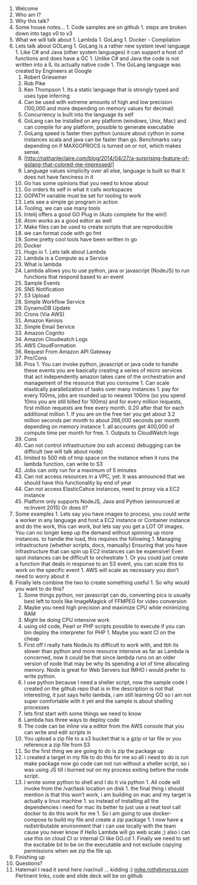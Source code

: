1. Welcome
  1. Who am I?
  1. Why this talk?
  1.  Some house notes...
    1. Code samples are on github
    1. steps are broken down into tags v0 to v3
  1. What we will talk about
    1. Lambda
    1. GoLang
    1. Docker - Compilation
  1. Lets talk about GOLang
    1. GoLang is a rather new system level language
    1. Like C# and Java (other system languages) it can support a host of functions and does have a GC
    1. Unlike C# and Java the code is not written into a IL its actually native code
    1. The GoLang language was created by Engineers at Google
      1. Robert Griesemer
      1. Rob Pike
      1. Ken Thompson
    1. Its a static language that is strongly typed and uses type inferring
      1. Can be used with extreme amounts of high and low precision (100,000 and more depending on memory values for decimal)
      1. Concurrency is built into the language its self
      1. GoLang can be installed on any platform (windows, Unix, Mac) and can compile for any platform, possible to generate executable
      1. GoLang speed is faster then python (unsure about cython in some instances scala and java can be faster than go. Benchmarks vary depending on if MAXGOPROCS is turned on or not, which makes sense.
        1. [http://nathanleclaire.com/blog/2014/04/27/a-surprising-feature-of-golang-that-colored-me-impressed/]
      1. Language values simplicity over all else, language is built so that it does not have fanciness in it
        1. Go has some opinions that you need to know about
        1. Go orders its self in what it calls workspaces
        1. GOPATH variable must be set for tooling to work
      1. Lets see a simple go program in action
      1. Tooling, we can use many tools
        1. Intelij offers a good GO Plug in (Auto complete for the win!)
        1. Atom works as a good editor as well
        1. Make files can be used to create scripts that are reproducible
      1. we can format code with go fmt
      1. Some pretty cool tools have been written in go
        1. Docker
        1. Hugo.io
    1. Lets talk about Lambda
      1. Lambda is a Compute as a Service
      1. What is lambda
      1. Lambda allows you to use python, java or javascript (NodeJS) to run functions that respond based to an event
        1. Sample Events
        1. SNS Notification
        1. S3 Upload
        1. Simple Workflow Service
        1. DynamoDB Update
        1. Crons (Via AWS)
        1. Amazon Kenisis
        1. Simple Email Service
        1. Amazon Cognito
        1. Amazon Cloudwatch Logs
        1. AWS CloudFormation
        1. Request From Amazon API Gateway
      1. Pro/Cons
        1. Pros
          1. You can invoke python, javascript or java code to handle these events
          you are basically creating a series of micro services that act independently
          amazon takes care of the orchestration and management of the resource that you consume
          1. Can scale elastically parallelization of tasks over many instances
          1. pay for every 100ms, jobs are rounded up to nearest 100ms (so you spend 10ms you are still billed for 100ms) and for every million requests, first million requests are free every month. 0.20 after that for each additional million
          1. If you are on the free tier you get about 3.2 million seconds per month to about 266,000 seconds per month depending on memory instance
          1. all accounts get 400,000 of compute time per month for  free.
          1. Outputs to CloudWatch logs
      1. Cons
        1. Can not control infrastructure (no ssh access) debugging can be difficult (we will talk about node)
        1. limited to 500 mb of tmp space on the instance when it runs the lambda function, can write to S3
        1. Jobs can only run for a maximum of 5 minutes
        1. Can not access resources in a VPC, yet. It was announced that we should have this functionality by end of year
        1. Can not access ElasticCahce instances, need to proxy via a EC2 instance
        1. Platform only supports NodeJS, Java and Python (announced at re:Invent 2015) Or does it?
  1. Some examples
    1. Lets say you have images to process, you could write a worker in any language and host a EC2 instance or Container instance and do the work, this can work, but lets say you get a LOT Of images. You can no longer keep up the demand without spinning up more instances. to handle the load, this requires the following
    1. Managing infrastructure (whether scripts, docs, manually) Ensuring that you have infrastructure that can spin up EC2 instances can be expensive! Even spot instances can be difficult to orchestrate
    1. Or you could just create a function that deals in response to an S3 event, you can scale this to work on the specific event
    1. AWS will scale as necessary you don’t need to worry about it
  1. Finally lets combine the two to create something useful
    1. So why would you want to do this?
      1. Some things python, nor javascript can do, converting pics is usually best left to tools like ImageMagick of FFMPEG for video conversion
      1. Maybe you need high precision and maximize CPU while minimizing RAM
      1. Might be doing CPU intensive work
      1. using old code, Pearl or PHP scripts possible to execute if you can bin deploy the interpreter for PHP
    1. Maybe you want CI on the cheap
      1. First off I really hate NodeJs its difficult to work with, and tbh its slower than python and more resource intensive as far as Lambda is concerned, now it could be that since lambda runs on an older version of node that may be why its spending a lot of time allocating memory. Node is great for Web Servers but IMHO i would prefer to write python.
      1. I use python because I need a sheller script, now the sample code I created on the github repo that is in the description is not that interesting, it just says hello lambda, i am still learning GO so i am not super comfortable with it yet and the sample is about shelling processes
      1. lets first start with some things we need to know
        1. Lambda has three ways to deploy code
        1. The code can be inline via a editor from the AWS console that you can write and edit scripts in
        1. You upload a zip file to a s3 bucket that is a gzip or tar file or you reference a zip file from S3
        1. So the first thing we are going to do is zip the package up
        1. i created a target in my file to do this for me so all i need to do is run make package now go code can not run without a sheller script, so i was using JS till i burned out on my process exiting before the node script.
        1. I wrote some python to shell and I do it via python
          1. All code will invoke from the /var/task location on disk
          1. the final thing i should mention is that this won’t work, i am building on mac and my target is actually a linux machine
          1. so instead of installing all the dependencies i need for mac its better to just use a neat tool call docker to do this work for me
          1. So i am going to use docker-compose to build my file and create a zip package
          1. I now have a redistributable environment that i can use locally with the team cause you never know if Hello Lambda will go web scale ;) also i can use this on cloud CI or internal CI like GO.cd
          1. Finally we need to set the excitable bit to be on the executable and not exclude copying permissions when we zip the file up. 
  1. Finishing up
  1. Questions?
  1. Hatemail I read it send here /var/null … kidding :) mike.roth@mxrss.com Pertinent links, code and slide deck will be on github
